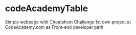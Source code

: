 # codeAcademyTable
Simple webpage with Cheatsheet Challange
1st own project at CodeAcademy.com as Front-end developer path
